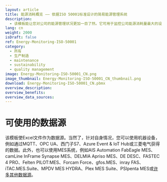 ```yaml
---
layout: article
title: 能源消耗概览 —— 依据ISO 50001标准设计的简易能源管理系统
description: 
  - 该模板能让您对公司的能源管理状况更加一目了然。它可用于监控公司能源消耗量最大的设备、提高能源效率并节约资源；还可以让您了解最显著的能源消耗设备，优化能源使用，助力环境保护，从而最高效地利用能源。模板的主要用途包括确保较高水平的能源效率，快速定位能源管理中的问题，从而降低能源成本。除了能源消耗，也可以显示其他重要的关键指标，例如进气量或系统压强。所有的这些都可以帮助您更轻松地达到ISO 50001标准的法律要求。
lang: cn
weight: 2000
isDraft: false
ref: Energy-Monitoring-ISO-50001
category:
  - 所有
  - 生产制造
  - maintenance
  - sustainability
  - quality management
image: Energy-Monitoring-ISO-50001_CN.png
image_thumbnail: Energy-Monitoring-ISO-50001_CN_thumbnail.png
download: Energy-Monitoring-ISO-50001_CN.pbmx
overview_description:
overview_benefits:
overview_data_sources:
---
```

# 可使用的数据源
该模板使Excel文件作为数据源。当然了，针对自身情况，您可以使用机器设备，例如通过MQTT、OPC UA、西门子S7、Azure Event & IoT Hub或三菱电气获得的数据。此外，也可以使用MES系统，例如AIS Automation FabEagle MES、camLine InFrame Synapse MES、DELMIA Apriso MES、DE DESC、FASTEC 4 PRO、Felten PILOT:MES、Forcam Force、gfos.MES、inray FAS、iTAC.MES.Suite、MPDV MES HYDRA、Plex MES Suite、PSIpenta MES或[许多其他数据源](https://peakboard.com/en/interfaces/)。
